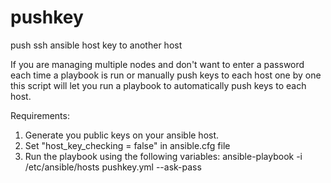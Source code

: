 # pushkey
push ssh ansible host key to another host

If you are managing multiple nodes and don't want to enter a password each time a playbook is run or manually push keys to each host one by one this script will let you run a playbook to automatically push keys to each host.

Requirements:

1. Generate you public keys on your ansible host.
2. Set "host_key_checking = false" in ansible.cfg file
3. Run the playbook using the following variables:
   ansible-playbook -i /etc/ansible/hosts pushkey.yml --ask-pass
   
